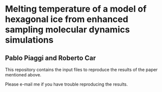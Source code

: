 # Melting temperature of a model of hexagonal ice from enhanced sampling molecular dynamics simulations
## Pablo Piaggi and Roberto Car

This repository contains the input files to reproduce the results of the paper mentioned above. 

Please e-mail me if you have trouble reproducing the results.
